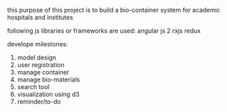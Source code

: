 this purpose of this project is to build a bio-container system for academic hospitals and institutes

following js libraries or frameworks are used:
angular js 2
rxjs
redux

develope milestones:
1) model design
2) user registration
3) manage container
4) manage bio-materials
5) search tool
6) visualization using d3
7) reminder/to-do